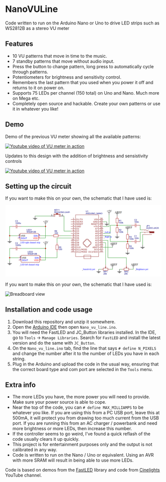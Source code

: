 # NanoVULine
Code written to run on the Arduino Nano or Uno to drive LED strips such as WS2812B as a stereo VU meter

## Features
- 10 VU patterns that move in time to the music.
- 7 standby patterns that move without audio input.
- Press the button to change pattern, long press to automatically cycle through patterns.
- Potentiometers for brightness and sensitivity control.
- Remembers the last pattern that you used when you power it off and returns to it on power on.
- Supports 75 LEDs per channel (150 total) on Uno and Nano. Much more on Mega etc.
- Completely open source and hackable. Create your own patterns or use it in whatever you like!

## Demo
Demo of the previous VU meter showing all the available patterns:

[![Youtube video of VU meter in action](http://img.youtube.com/vi/jhyUqx6inwI/0.jpg)](https://www.youtube.com/watch?v=jhyUqx6inwI)

Updates to this design with the addition of brightness and sensistivity controls

[![Youtube video of VU meter in action](http://img.youtube.com/vi/Nhc9MvOH0Gs/0.jpg)](https://www.youtube.com/watch?v=Nhc9MvOH0Gs)

## Setting up the circuit
If you want to make this on your own, the schematic that I have used is:

![Wiring schematic](Schematic/Schematic.png)

If you want to make this on your own, the schematic that I have used is:

![Breadboard view](Schematic/Breadboard2.png)

## Installation and code usage
1. Download this repository and unzip it somewhere.
2. Open the [Arduino IDE](https://www.arduino.cc/en/Main/Software) then open `Nano_vu_line.ino`.
3. You will need the FastLED and JC_Button libraries installed. In the IDE, go to `Tools` -> `Manage Libraries`. Search for `FastLED` and install the latest version and do the same with `JC_Button`.
4. On the `Nano_vu_line.ino` tab, find the line that says `# define N_PIXELS` and change the number after it to the number of LEDs you have in each string.
6. Plug in the Arduino and upload the code in the usual way, ensuring that the correct board type and com port are selected in the `Tools` menu.

## Extra info
- The more LEDs you have, the more power you will need to provide. Make sure your power source is able to cope.
- Near the top of the code, you can `# define MAX_MILLIAMPS` to be whatever you like. If you are using this from a PC USB port, leave this at 500mA, it will protect you from drawing too much current from the USB port. If you are running this from an AC charger / powerbank and need more brightness or more LEDs, then increase this number.
- If the controller seems to go weird, I've found a quick reflash of the code usually clears it up quickly.
- This project is for entertainment purposes only and the output is not calibrated in any way.
- Code is written to run on the Nano / Uno or equivalent. Using an AVR with more SRAM will result in being able to use more LEDs.

Code is based on demos from the [FastLED](http://fastled.io/) library and code from [Cinelights](https://www.youtube.com/channel/UCOG6Bi2kvpDa1c8gHWZI5CQ) YouTube channel.
